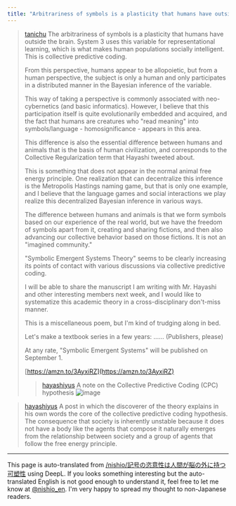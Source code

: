 ```yaml
---
title: "Arbitrariness of symbols is a plasticity that humans have outside the brain"
---
```


> [tanichu](https://x.com/tanichu/status/1826784879046262881) The arbitrariness of symbols is a plasticity that humans have outside the brain. System 3 uses this variable for representational learning, which is what makes human populations socially intelligent. This is collective predictive coding.
>
>  From this perspective, humans appear to be allopoietic, but from a human perspective, the subject is only a human and only participates in a distributed manner in the Bayesian inference of the variable.
>
>  This way of taking a perspective is commonly associated with neo-cybernetics (and basic informatics). However, I believe that this participation itself is quite evolutionarily embedded and acquired, and the fact that humans are creatures who "read meaning" into symbols/language - homosignificance - appears in this area.
>
>  This difference is also the essential difference between humans and animals that is the basis of human civilization, and corresponds to the Collective Regularization term that Hayashi tweeted about.
>
>  This is something that does not appear in the normal animal free energy principle.
>  One realization that can decentralize this inference is the Metropolis Hastings naming game, but that is only one example, and I believe that the language games and social interactions we play realize this decentralized Bayesian inference in various ways.
>
>  The difference between humans and animals is that we form symbols based on our experience of the real world, but we have the freedom of symbols apart from it, creating and sharing fictions, and then also advancing our collective behavior based on those fictions. It is not an "imagined community."
>
>  "Symbolic Emergent Systems Theory" seems to be clearly increasing its points of contact with various discussions via collective predictive coding.
>
>  I will be able to share the manuscript I am writing with Mr. Hayashi and other interesting members next week, and I would like to systematize this academic theory in a cross-disciplinary don't-miss manner.
>
>  This is a miscellaneous poem, but I'm kind of trudging along in bed.
>
>  Let's make a textbook series in a few years: ......
>  (Publishers, please)
>
>  At any rate, "Symbolic Emergent Systems" will be published on September 1.
>
>  [https://amzn.to/3AyxiRZ](https://amzn.to/3AyxiRZ)
>  >[hayashiyus](https://x.com/hayashiyus/status/1826784879046262881) A note on the Collective Predictive Coding (CPC) hypothesis
>  ![image](https://pbs.twimg.com/media/GVoLJmSbgAAmBTH?format=jpg&name=medium#.png)


> [hayashiyus](https://x.com/hayashiyus/status/1826985521337491710) A post in which the discoverer of the theory explains in his own words the core of the collective predictive coding hypothesis.
>  The consequence that society is inherently unstable because it does not have a body like the agents that compose it naturally emerges from the relationship between society and a group of agents that follow the free energy principle.


---
This page is auto-translated from [/nishio/記号の恣意性は人間が脳の外に持つ可塑性](https://scrapbox.io/nishio/記号の恣意性は人間が脳の外に持つ可塑性) using DeepL. If you looks something interesting but the auto-translated English is not good enough to understand it, feel free to let me know at [@nishio_en](https://twitter.com/nishio_en). I'm very happy to spread my thought to non-Japanese readers.